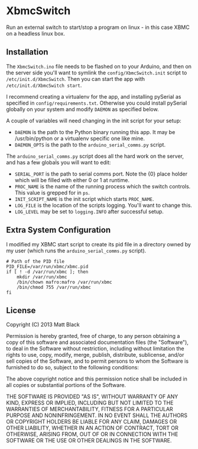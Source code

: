 XbmcSwitch
==========

Run an external switch to start/stop a program on linux - in this case XBMC on a headless linux box.


Installation
------------

The `XbmcSwitch.ino` file needs to be flashed on to your Arduino, and then on the server side you'll want to symlink the `config/XbmcSwitch.init` script to `/etc/init.d/XbmcSwitch`. Then you can start the app with `/etc/init.d/XbmcSwitch start`.

I recommend creating a virtualenv for the app, and installing pySerial as specified in `config/requirements.txt`. Otherwise you could install pySerial globally on your system and modify `DAEMON` as specified below.

A couple of variables will need changing in the init script for your setup:

 * `DAEMON` is the path to the Python binary running this app. It may be /usr/bin/python or a virtualenv specific one like mine.
 * `DAEMON_OPTS` is the path to the `arduino_serial_comms.py` script.

The `arduino_serial_comms.py` script does all the hard work on the server, and has a few globals you will want to edit:

 * `SERIAL_PORT` is the path to serial comms port. Note the {0} place holder which will be filled with either 0 or 1 at runtime.
 * `PROC_NAME` is the name of the running process which the switch controls. This value is grepped for in `ps`.
 * `INIT_SCRIPT_NAME` is the init script which starts `PROC_NAME`.
 * `LOG_FILE` is the location of the scripts logging. You'll want to change this.
 * `LOG_LEVEL` may be set to `logging.INFO` after successful setup.


Extra System Configuration
--------------------------

I modified my XBMC start script to create its pid file in a directory owned by my user (which runs the `arduino_serial_comms.py` script).

    # Path of the PID file
    PID_FILE=/var/run/xbmc/xbmc.pid
    if [ ! -d /var/run/xbmc ]; then
        mkdir /var/run/xbmc    
        /bin/chown mafro:mafro /var/run/xbmc    
        /bin/chmod 755 /var/run/xbmc    
    fi


License
-------

Copyright (C) 2013 Matt Black

Permission is hereby granted, free of charge, to any person obtaining a copy of this software and associated documentation files (the "Software"), to deal in the Software without restriction, including without limitation the rights to use, copy, modify, merge, publish, distribute, sublicense, and/or sell copies of the Software, and to permit persons to whom the Software is furnished to do so, subject to the following conditions:

The above copyright notice and this permission notice shall be included in all copies or substantial portions of the Software.

THE SOFTWARE IS PROVIDED "AS IS", WITHOUT WARRANTY OF ANY KIND, EXPRESS OR IMPLIED, INCLUDING BUT NOT LIMITED TO THE WARRANTIES OF MERCHANTABILITY, FITNESS FOR A PARTICULAR PURPOSE AND NONINFRINGEMENT. IN NO EVENT SHALL THE AUTHORS OR COPYRIGHT HOLDERS BE LIABLE FOR ANY CLAIM, DAMAGES OR OTHER LIABILITY, WHETHER IN AN ACTION OF CONTRACT, TORT OR OTHERWISE, ARISING FROM, OUT OF OR IN CONNECTION WITH THE SOFTWARE OR THE USE OR OTHER DEALINGS IN THE SOFTWARE.
